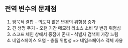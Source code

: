 ## 전역 변수의 문제점

1. 암묵적 결합 - 의도치 않은 변경의 위험성 증가
2. 긴 생명 주기 - 오랜 기간 메모리 리소스 소비 및 변경 위험성
3. 스코프 체인 상에서 종점에 존재 - 식별자 검색이 가장 느림
4. 네임스페이스 오염 - 충돌 위험성 => 네임스페이스 객체 사용
